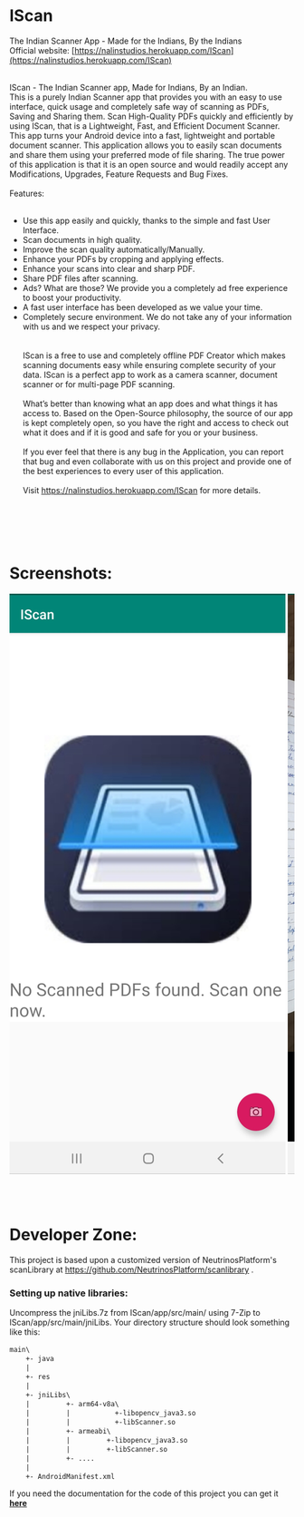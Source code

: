 # IScan
The Indian Scanner App - Made for the Indians, By the Indians<br>
Official website: [https://nalinstudios.herokuapp.com/IScan](https://nalinstudios.herokuapp.com/IScan) <br><br>


IScan - The Indian Scanner app, Made for Indians, By an Indian.<br>
This is a purely Indian Scanner app that provides you with an easy to use interface, quick usage and completely safe way of scanning as PDFs, Saving and Sharing them.
Scan High-Quality PDFs quickly and efficiently by using IScan, that is a Lightweight, Fast, and Efficient Document Scanner. This app turns your Android device into a fast, lightweight and portable document scanner. This application allows you to easily scan documents and share them using your preferred mode of file sharing. The true power of this application is that it is an open source and would readily accept any Modifications, Upgrades, Feature Requests and Bug Fixes.
<br><br>
Features:<br><br>

* Use this app easily and quickly, thanks to the simple and fast User Interface.<br>
* Scan documents in high quality.<br>
* Improve the scan quality automatically/Manually.<br>
* Enhance your PDFs by cropping and applying effects.<br>
* Enhance your scans into clear and sharp PDF.<br>
* Share PDF files after scanning.<br>
* Ads? What are those? We provide you a completely ad free experience to boost your productivity.<br>
* A fast user interface has been developed as we value your time.<br>
* Completely secure environment. We do not take any of your information with us and we respect your privacy.<br>
<br><br>
IScan is a free to use and completely offline PDF Creator which makes scanning documents easy while ensuring complete security of your data. IScan is a perfect app to work as a camera scanner, document scanner or for multi-page PDF scanning.
<br><br>
What’s better than knowing what an app does and what things it has access to. Based on the Open-Source philosophy, the source of our app is kept completely open, so you have the right and access to check out what it does and if it is good and safe for you or your business.
<br><br>
If you ever feel that there is any bug in the Application, you can report that bug and even collaborate with us on this project and provide one of the best experiences to every user of this application.
<br><br>
Visit https://nalinstudios.herokuapp.com/IScan for more details.<br><br><br>














<br><br>
# Screenshots:
<div id="screenshots" style="white-space: nowrap;">
    <div style="overflow-x: scroll;overflow-y: hidden;">
        <img src="GPlay/RawScreenshots/ss1.jpeg">
        <img src="GPlay/RawScreenshots/ss2.jpg" >
        <img src="GPlay/RawScreenshots/ss3.jpg" >
        <img src="GPlay/RawScreenshots/ss4.jpg" >
        <img src="GPlay/RawScreenshots/ss5.jpg" >
        <img src="GPlay/RawScreenshots/ss6.jpg" >
    </div>
</div>












<br><br>
# Developer Zone:
This project is based upon a customized version of NeutrinosPlatform's scanLibrary at https://github.com/NeutrinosPlatform/scanlibrary .
### Setting up native libraries:

Uncompress the jniLibs.7z from IScan/app/src/main/ using 7-Zip to IScan/app/src/main/jniLibs. Your directory structure should look something like this:
~~~shell
main\
    +- java
    |
    +- res
    |
    +- jniLibs\
    |         +- arm64-v8a\
    |         |           +-libopencv_java3.so
    |         |           +-libScanner.so
    |         +- armeabi\
    |         |         +-libopencv_java3.so
    |         |         +-libScanner.so
    |         +- ....
    |
    +- AndroidManifest.xml
~~~

If you need the documentation for the code of this project you can get it **[here](https://nalin-2005.github.io/IScan)**
